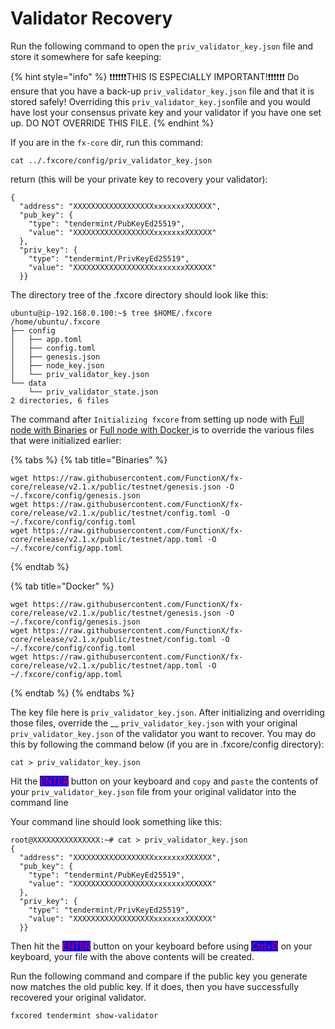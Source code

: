 # Validator Recovery

Run the following command to open the `priv_validator_key.json` file and store it somewhere for safe keeping:

{% hint style="info" %}
❗❗❗❗❗❗THIS IS ESPECIALLY IMPORTANT!❗❗❗❗❗❗ Do ensure that you have a back-up `priv_validator_key.json` file and that it is stored safely! Overriding this `priv_validator_key.json`file and you would have lost your consensus private key and your validator if you have one set up. DO NOT OVERRIDE THIS FILE.
{% endhint %}

If you are in the `fx-core` dir, run this command:

```
cat ../.fxcore/config/priv_validator_key.json
```

return (this will be your private key to recovery your validator):

```
{
  "address": "XXXXXXXXXXXXXXXXXXxxxxxxxXXXXXX",
  "pub_key": {
    "type": "tendermint/PubKeyEd25519",
    "value": "XXXXXXXXXXXXXXXXXXxxxxxxxXXXXXX"
  },
  "priv_key": {
    "type": "tendermint/PrivKeyEd25519",
    "value": "XXXXXXXXXXXXXXXXXXxxxxxxxXXXXXX"
  }}
```

The directory tree of the .fxcore directory should look like this:

```
ubuntu@ip-192.168.0.100:~$ tree $HOME/.fxcore
/home/ubuntu/.fxcore
├── config
│   ├── app.toml
│   ├── config.toml
│   ├── genesis.json
│   ├── node_key.json
│   └── priv_validator_key.json
└── data
    └── priv_validator_state.json
2 directories, 6 files
```

The command after `Initializing fxcore` from setting up node with [Full node with Binaries](../f-x-core/setup-node/full-node-with-binaries.md) or [Full node with Docker ](../f-x-core/setup-node/full-node-with-docker.md)is to override the various files that were initialized earlier:

{% tabs %}
{% tab title="Binaries" %}
```
wget https://raw.githubusercontent.com/FunctionX/fx-core/release/v2.1.x/public/testnet/genesis.json -O ~/.fxcore/config/genesis.json
wget https://raw.githubusercontent.com/FunctionX/fx-core/release/v2.1.x/public/testnet/config.toml -O ~/.fxcore/config/config.toml
wget https://raw.githubusercontent.com/FunctionX/fx-core/release/v2.1.x/public/testnet/app.toml -O ~/.fxcore/config/app.toml
```
{% endtab %}

{% tab title="Docker" %}
```
wget https://raw.githubusercontent.com/FunctionX/fx-core/release/v2.1.x/public/testnet/genesis.json -O ~/.fxcore/config/genesis.json
wget https://raw.githubusercontent.com/FunctionX/fx-core/release/v2.1.x/public/testnet/config.toml -O ~/.fxcore/config/config.toml
wget https://raw.githubusercontent.com/FunctionX/fx-core/release/v2.1.x/public/testnet/app.toml -O ~/.fxcore/config/app.toml
```
{% endtab %}
{% endtabs %}

The key file here is `priv_validator_key.json`. After initializing and overriding those files, override the __ `priv_validator_key.json` with your original `priv_validator_key.json` of the validator you want to recover. You may do this by following the command below (if you are in .fxcore/config directory):

```
cat > priv_validator_key.json
```

Hit the <mark style="color:red;background-color:blue;">ENTER</mark> button on your keyboard and `copy` and `paste` the contents of your `priv_validator_key.json` file from your original validator into the command line

Your command line should look something like this:

```
root@XXXXXXXXXXXXXXX:~# cat > priv_validator_key.json
{
  "address": "XXXXXXXXXXXXXXXXXXxxxxxxxXXXXXX",
  "pub_key": {
    "type": "tendermint/PubKeyEd25519",
    "value": "XXXXXXXXXXXXXXXXXXxxxxxxxXXXXXX"
  },
  "priv_key": {
    "type": "tendermint/PrivKeyEd25519",
    "value": "XXXXXXXXXXXXXXXXXXxxxxxxxXXXXXX"
  }}
```

Then hit the <mark style="color:red;background-color:blue;">ENTER</mark> button on your keyboard before using <mark style="color:red;background-color:blue;">Ctrl+D</mark> on your keyboard, your file with the above contents will be created.

Run the following command and compare if the public key you generate now matches the old public key. If it does, then you have successfully recovered your original validator.

```
fxcored tendermint show-validator
```
